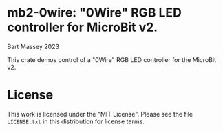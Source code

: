 # mb2-0wire: "0Wire" RGB LED controller for MicroBit v2.
Bart Massey 2023

This crate demos control of a "0Wire" RGB LED controller for
the MicroBit v2.

# License

This work is licensed under the "MIT License". Please see the file
`LICENSE.txt` in this distribution for license terms.
